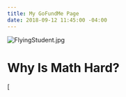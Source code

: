 ```yaml
---
title: My GoFundMe Page
date: 2018-09-12 11:45:00 -04:00
---
```


![FlyingStudent.jpg](/uploads/FlyingStudent.jpg)

# Why Is Math Hard?
[<iframe class='gfm-media-widget' image='0' coinfo='0' width='100%' height='100%' frameborder='0' id='why-is-math-hard-number-DNA'></iframe><script src='//funds.gofundme.com/js/5.0/media-widget.js'>]

</script>](http://<iframe class='gfm-media-widget' image='0' coinfo='0' width='100%' height='100%' frameborder='0' id='why-is-math-hard-number-DNA'></iframe><script src='//funds.gofundme.com/js/5.0/media-widget.js'></script>
**The Problem** 

Millions of people are held back from achieving their dreams because of Math: children in grades 4 through 12, parents who hope to help their children, young adults at community colleges, and adults hoping to qualify for advanced job training are held back due to missing math skills. Educational institutions continue to struggle as they search for effective strategies to help people catch up after they have fallen behind in mathematics. 

**Did You Know?**  In 2017, only 40 percent of fourth-graders and 33 percent of eighth-graders tested as proficient in math.  (National Assessment of Educational Progress, [https://hechingerreport.org](https://hechingerreport.org/national-test-scores-reveal-a-decade-of-educational-stagnation/ ) 

**But it doesn’t have to be this way**. 

Please help me fund a project I believe can change the way we teach and learn math. I call it Number DNA. 

**Number DNA Explained** 

Number DNA is a self-paced, web-based program of 16 foundational math apps that identifies what math skills a person may be missing and then teaches those skills in a series of mildly “gamified” 5–10 minutes online math workouts that provide instant feedback and support. 

Mastering all of the 16 Number DNA units means being well-prepared to take on (and succeed in) algebra, trigonometry, and beyond.

![WideHelixDNA.jpg](/uploads/WideHelix.jpg)

**About me**

My name is Dan Neaton and I have taught mathematics for 40 years at the middle school, high school, community college, and university levels. To date, my colleagues and I have worked over 500 hours to get to the point where we need to ask for your help. 
What We Need to Succeed 

**My goal is to raise $60,000** to pay for a programmer to code Number DNA to a point where we can make Number DNA available for beta-testing. 

**Freebie** 

For donations over $25, I will send to you a printable high-resolution pdf of the Number DNA poster seen below. The poster is 24" by 30" and it would make a great gift for any teacher at any school. 

![NumberDNAPoster.jpg](/uploads/NumberDNAPoster.jpg)

## Contact Info

Email: [neatond@gmail.com](mailto:neatond@gmail.com)

![HelixDNA.jpg](/uploads/HelixDNA.jpg)


